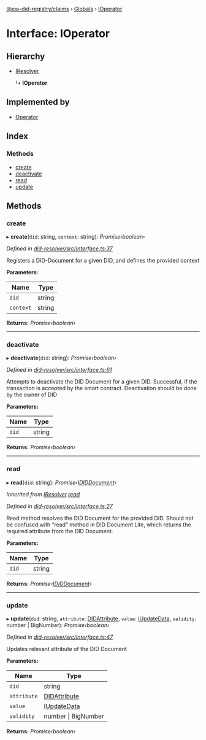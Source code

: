 [@ew-did-registry/claims](../README.md) › [Globals](../globals.md) › [IOperator](ioperator.md)

# Interface: IOperator

## Hierarchy

* [IResolver](iresolver.md)

  ↳ **IOperator**

## Implemented by

* [Operator](../classes/operator.md)

## Index

### Methods

* [create](ioperator.md#create)
* [deactivate](ioperator.md#deactivate)
* [read](ioperator.md#read)
* [update](ioperator.md#update)

## Methods

###  create

▸ **create**(`did`: string, `context`: string): *Promise‹boolean›*

*Defined in [did-resolver/src/interface.ts:37](https://github.com/energywebfoundation/ew-did-registry/blob/b7dd630/packages/did-resolver/src/interface.ts#L37)*

Registers a DID-Document for a given DID, and defines the provided context

**Parameters:**

Name | Type |
------ | ------ |
`did` | string |
`context` | string |

**Returns:** *Promise‹boolean›*

___

###  deactivate

▸ **deactivate**(`did`: string): *Promise‹boolean›*

*Defined in [did-resolver/src/interface.ts:61](https://github.com/energywebfoundation/ew-did-registry/blob/b7dd630/packages/did-resolver/src/interface.ts#L61)*

Attempts to deactivate the DID Document for a given DID.
Successful, if the transaction is accepted by the smart contract.
Deactivation should be done by the owner of DID

**Parameters:**

Name | Type |
------ | ------ |
`did` | string |

**Returns:** *Promise‹boolean›*

___

###  read

▸ **read**(`did`: string): *Promise‹[IDIDDocument](ididdocument.md)›*

*Inherited from [IResolver](iresolver.md).[read](iresolver.md#read)*

*Defined in [did-resolver/src/interface.ts:27](https://github.com/energywebfoundation/ew-did-registry/blob/b7dd630/packages/did-resolver/src/interface.ts#L27)*

Read method resolves the DID Document for the provided DID.
Should not be confused with “read” method in DID Document Lite,
which returns the required attribute from the DID Document.

**Parameters:**

Name | Type |
------ | ------ |
`did` | string |

**Returns:** *Promise‹[IDIDDocument](ididdocument.md)›*

___

###  update

▸ **update**(`did`: string, `attribute`: [DIDAttribute](../enums/didattribute.md), `value`: [IUpdateData](iupdatedata.md), `validity`: number | BigNumber): *Promise‹boolean›*

*Defined in [did-resolver/src/interface.ts:47](https://github.com/energywebfoundation/ew-did-registry/blob/b7dd630/packages/did-resolver/src/interface.ts#L47)*

Updates relevant attribute of the DID Document

**Parameters:**

Name | Type |
------ | ------ |
`did` | string |
`attribute` | [DIDAttribute](../enums/didattribute.md) |
`value` | [IUpdateData](iupdatedata.md) |
`validity` | number &#124; BigNumber |

**Returns:** *Promise‹boolean›*
